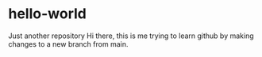 # hello-world
Just another repository
Hi there, this is me trying to learn github by making changes to a new branch from main.

